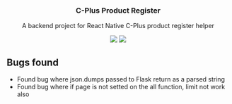 <h3 align="center">
	C-Plus Product Register
</h3>
<p align="center">
	A backend project for React Native C-Plus product register helper
</p>
<div align="center">
	<img src="https://img.shields.io/badge/Python-FFD43B?style=for-the-badge&logo=python&logoColor=darkgreen" />
    <img src="https://img.shields.io/badge/Flask-000000?style=for-the-badge&logo=flask&logoColor=white" />
</div>

## Bugs found

-   Found bug where json.dumps passed to Flask return as a parsed string
-   Found bug where if page is not setted on the all function, limit not work also

